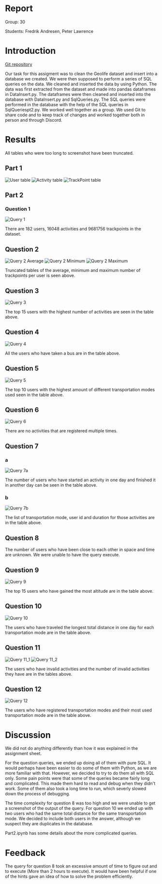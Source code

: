 # Report

Group: 30

Students: Fredrik Andresen, Peter Lawrence

# Introduction
[Git repository](https://github.com/Lawrence-Pet/tdt4225_A2) 

Our task for this assigment was to clean the Geolife dataset and insert into a database we created. We were then supposed to perform a series of SQL queries on the data.
We cleaned and inserted the data by using Python. The data was first extracted from the dataset and made into pandas dataframes in DataInsert.py. The dataframes were then cleaned and inserted into the database with DataInsert.py and SqlQueries.py. 
The SQL queries were performed in the database with the help of the SQL queries in SqlQueriespt2.py. 
We worked well together as a group. We used Git to share code and to keep track of changes and worked together both in person and through Discord.

# Results
All tables who were too long to screenshot have been truncated.
## Part 1
![User table](pictures/image.png)
![Activity table](pictures/image-1.png)
![TrackPoint table](pictures/image-2.png)

## Part 2
### Question 1
![Query 1](pictures/Q1.png)

There are 182 users, 16048 activities and 9681756 trackpoints in the dataset. 
## Question 2
![Query 2 Average](pictures/Q2a.png) ![Query 2 Minimum](pictures/Q2b.png) ![Query 2 Maximum](pictures/Q2c.png)

Truncated tables of the average, minimum and maximum number of trackpoints per user is seen above.
## Question 3
![Query 3](pictures/Q3.png)

The top 15 users with the highest number of activities are seen in the table above.
## Question 4
![Query 4](pictures/Q4.png)

All the users who have taken a bus are in the table above.
## Question 5
![Query 5](pictures/Q5.png)

The top 10 users with the highest amount of different transportation modes used seen in the table above.
## Question 6
![Query 6](pictures/Q6.png)

There are no activities that are registered multiple times. 
## Question 7
### a
![Query 7a](pictures/Q7a.png)

The number of users who have started an activity in one day and finished it in another day can be seen in the table above.
### b
![Query 7b](pictures/Q7b.png)

The list of transportation mode, user id and duration for those activities are in the table above.
## Question 8

The number of users who have been close to each other in space and time are unknown. We were unable to have the query execute.
## Question 9
![Query 9](pictures/Q9.png)

The top 15 users who have gained the most altitude are in the table above.
## Question 10
![Query 10](pictures/Q10.png)

The users who have traveled the longest total distance in one day for each transportation mode are in the table above.
## Question 11
![Query 11_1](pictures/Q11_1.png) ![Query 11_2](pictures/Q11_2.png)

The users who have invalid activities and the number of invalid activities they have are in the tables above.
## Question 12
![Query 12](pictures/Q12.png)

The users who have registered transportation modes and their most used transportation mode are in the table above.


# Discussion
We did not do anything differently than how it was explained in the assignment sheet. 

For the question queries, we ended up doing all of them with pure SQL. It would perhaps have been easier to do some of them with Python, as we are more familiar with that. However, we decided to try to do them all with SQL only. Some pain points were that some of the queries became fairly long and complicated. This made them hard to read and debug when they didn't work. Some of them also took a long time to run, which severly slowed down the process of debugging.

The time complexity for question 8 was too high and we were unable to get a screenshot of the output of the query.
For question 10 we ended up with two users who had the same total distance for the same transportation mode. We decided to include both users in the answer, although we suspect they are duplicates in the database.

Part2.ipynb has some details about the more complicated queries. 
# Feedback
The query for question 8 took an excessive amount of time to figure out and to execute (More than 2 hours to execute). It would have been helpful if one of the hints gave an idea of how to solve the problem efficiently.
